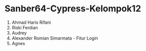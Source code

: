 # Sanber64-Cypress-Kelompok12
1. Ahmad Haris Rifani
2. Riski Ferdian
3. Audrey
4. Alexander Romian Simarmata - Fitur Login
5. Agnes